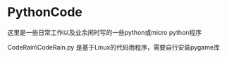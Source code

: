 # PythonCode
这里是一些日常工作以及业余闲时写的一些python或micro python程序

CodeRain\CodeRain.py 是基于Linux的代码雨程序，需要自行安装pygame库